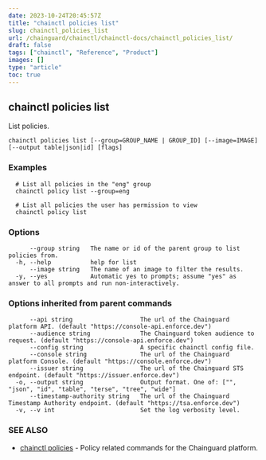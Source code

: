 ```yaml
---
date: 2023-10-24T20:45:57Z
title: "chainctl policies list"
slug: chainctl_policies_list
url: /chainguard/chainctl/chainctl-docs/chainctl_policies_list/
draft: false
tags: ["chainctl", "Reference", "Product"]
images: []
type: "article"
toc: true
---
```

## chainctl policies list

List policies.

```
chainctl policies list [--group=GROUP_NAME | GROUP_ID] [--image=IMAGE] [--output table|json|id] [flags]
```

### Examples

```
  # List all policies in the "eng" group
  chainctl policy list --group=eng
  
  # List all policies the user has permission to view
  chainctl policy list
```

### Options

```
      --group string   The name or id of the parent group to list policies from.
  -h, --help           help for list
      --image string   The name of an image to filter the results.
  -y, --yes            Automatic yes to prompts; assume "yes" as answer to all prompts and run non-interactively.
```

### Options inherited from parent commands

```
      --api string                   The url of the Chainguard platform API. (default "https://console-api.enforce.dev")
      --audience string              The Chainguard token audience to request. (default "https://console-api.enforce.dev")
      --config string                A specific chainctl config file.
      --console string               The url of the Chainguard platform Console. (default "https://console.enforce.dev")
      --issuer string                The url of the Chainguard STS endpoint. (default "https://issuer.enforce.dev")
  -o, --output string                Output format. One of: ["", "json", "id", "table", "terse", "tree", "wide"]
      --timestamp-authority string   The url of the Chainguard Timestamp Authority endpoint. (default "https://tsa.enforce.dev")
  -v, --v int                        Set the log verbosity level.
```

### SEE ALSO

* [chainctl policies](/chainguard/chainctl/chainctl-docs/chainctl_policies/)	 - Policy related commands for the Chainguard platform.

